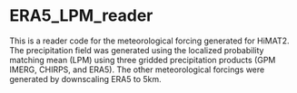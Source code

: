 # ERA5_LPM_reader

This is a reader code for the meteorological forcing generated for HiMAT2.
The precipitation field was generated using the localized probability matching mean (LPM) using three gridded precipitation products (GPM IMERG, CHIRPS, and ERA5).
The other meteorological forcings were generated by downscaling ERA5 to 5km. 
